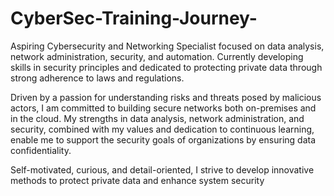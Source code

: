 # CyberSec-Training-Journey-


Aspiring Cybersecurity and Networking Specialist focused on data analysis, network administration, security, and automation. Currently developing skills in security principles and dedicated to protecting private data through strong adherence to laws and regulations.  

Driven by a passion for understanding risks and threats posed by malicious actors, I am committed to building secure networks both on-premises and in the cloud. My strengths in data analysis, network administration, and security, combined with my values and dedication to continuous learning, enable me to support the security goals of organizations by ensuring data confidentiality.

Self-motivated, curious, and detail-oriented, I strive to develop innovative methods to protect private data and enhance system security
